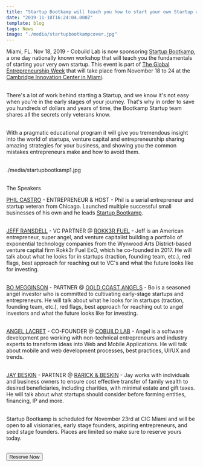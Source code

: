 ```yaml
---
title: "Startup Bootkamp will teach you how to start your own Startup at The Global Entrepreneurship Week"
date: "2019-11-18T16:24:04.000Z"
template: blog
tags: News
image: "./media/startupbootkampcover.jpg"
---
```

Miami, FL. Nov 18, 2019 -  Cobuild Lab is now sponsoring <a target="_blank" href="https://www.startupbootkamp.com/miami3"> Startup Bootkamp</a>, a one day nationally known workshop that will  teach you the fundamentals of starting your very own startup. This event is part of <a target="_blank" href="https://www.genglobal.org/gew"> The Global Entrepreneurship Week</a> that will take place from November 18 to 24 at the <a target="_blank" href="https://www.linkedin.com/company/cicnow/"> Cambridge Innovation Center in Miami</a>. </br></br>

There's a lot of work behind starting a Startup, and we know it's not easy when you're in the early stages of your journey. That's why in order to save you hundreds of dollars and years of time, the Bootkamp Startup team shares all the secrets only veterans know.</br></br>

With a pragmatic educational program it will give you tremendous insight into the world of startups, venture capital and entrepreneurship sharing amazing strategies for your  business, and showing you the common mistakes entrepreneurs make and how to avoid them.</br></br>


<carousel folder='blog'>
./media/startupbootkamp1.jpg
</carousel> </br></br>

<title-3 align="centered"> The Speakers</title-3>

<a target="_blank" href="https://www.linkedin.com/in/thephilcastro/#"> PHIL CASTRO</a> - ENTREPRENEUR & HOST - Phil is a serial entrepreneur and startup veteran from Chicago. Launched multiple successful small businesses of his own and he leads <a target="_blank" href="https://www.startupbootkamp.com/miami3"> Startup Bootkamp</a>.</br></br>

<a target="_blank" href="https://www.linkedin.com/in/jeffransdell/"> JEFF RANSDELL</a> - VC PARTNER @ <a target="_blank" href="https://www.rokk3rfuel.com/"> ROKK3R FUEL</a> - Jeff is an American entrepreneur, super angel, and venture capitalist building a portfolio of exponential technology companies from the Wynwood Arts District-based venture capital firm Rokk3r Fuel ExO, which he co-founded in 2017. He will talk about what he looks for in startups (traction, founding team, etc.), red flags, best approach for reaching out to VC's and what the future looks like for investing.</br></br>

<a target="_blank" href="https://www.linkedin.com/in/bo-megginson-70655433/"> BO MEGGINSON</a> - PARTNER @ <a target="_blank" href="https://goldcoastangels.vc/"> GOLD COAST ANGELS</a> - Bo is a seasoned angel investor who is committed to cultivating early-stage startups and entrepreneurs.  He will talk about what he looks for in startups (traction, founding team, etc.), red flags, best approach for reaching out to angel investors and what the future looks like for investing.</br></br>


<a target="_blank" href="https://www.linkedin.com/in/alacret/"> ANGEL LACRET</a> - CO-FOUNDER @ <a target="_blank" href="https://cobuildlab.com/"> COBUILD LAB</a> - Angel  is a software development pro working with non-technical entrepreneurs and industry experts to transform ideas into Web and Mobile Applications. He will  talk about mobile and web development processes, best practices, UI/UX and trends.</br></br>

<a target="_blank" href="https://www.linkedin.com/in/jaybeskin/"> JAY BESKIN</a> - PARTNER @ <a target="_blank" href="https://www.rblawfl.com/"> RARICK & BESKIN</a> - Jay works with individuals and business owners to ensure cost effective transfer of family wealth to desired beneficiaries, including charities, with minimal estate and gift taxes. He will talk about what startups should consider before forming entities, financing, IP and more.</br></br>

Startup Bootkamp is scheduled for November 23rd at CIC Miami and  will be open to all visionaries, early stage founders, aspiring entrepreneurs, and seed stage founders. Places are limited so make sure to reserve yours today.</br></br>

<a target="_blank" href="https://https://www.startupbootkamp.com/miami3"><button type="button" class="button is-primary">Reserve Now</button></a></br></br>


<youtube-video id="https://www.youtube.com/watch?v=KuPGTANf-Rs&feature=emb_title"></youtube-video>
